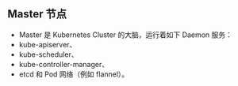 Master 节点
-------------
* Master 是 Kubernetes Cluster 的大脑，运行着如下 Daemon 服务：
* kube-apiserver、
* kube-scheduler、
* kube-controller-manager、
* etcd 和 Pod 网络（例如 flannel）。

